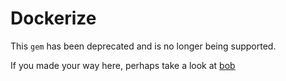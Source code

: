 # Dockerize

This `gem` has been deprecated and is no longer being supported.

If you made your way here, perhaps take a look at [bob](https://github.com/modcloth/bob)
